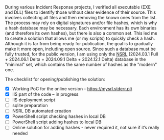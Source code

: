 During various Incident Response projects, I verified all executable (EXE and DLL) files to identify those without clear evidence of their source. 
This involves collecting all files and then removing the known ones from the list. The process may rely on digital signatures and/or file hashes, which is why a hash database may be necessary. 
Each environment has its own binaries (and therefore its own hashes), but there is also a common set. 
This led me to create a solution that allows me (or my scripts) to quickly check a hash. 
Although it is far from being ready for publication, the goal is to gradually make it more open, including open source. 
Since such a database must be fully trusted, for the public version, 
I am using only the [NSRL](https://www.nist.gov/itl/ssd/software-quality-group/national-software-reference-library-nsrl/nsrl-download/current-rds) 
(2024.03.1 Full + 2024.06.1 Delta + 2024.09.1 Delta + 2024.12.1 Delta) database in the "minimal" set, which contains the same number of hashes as the "modern" one.

The checklist for opening/publishing the solution:
- [x] Working PoC for the online version - https://mysrl.stderr.pl/
- [x] IIS part of the code – in progress
- [ ] IIS deployment script
- [ ] sqlite preparation
- [ ] NSRL DB automated creation
- [x] PowerShell script checking hashes in local DB
- [ ] PowerShell script adding hashes to local DB
- [ ] Online solution for adding hashes - never required it, not sure if it’s really needed
